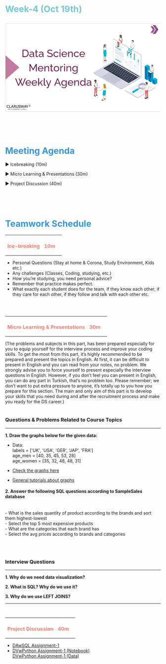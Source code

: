<h1><strong><span style="color: #77C8D5;">Week-4 (Oct 19th)</strong></span>

![logo](ds_agenda_logo.png)

<br>


<h1><strong><span style="color: #3498DB;">Meeting Agenda</strong></h1></span>

<span class="c16 c30">▶ </span><span
class="c42 c82">Icebreaking (10m)</span><span class="c16 c23"> </span>

<span class="c16 c30">▶ </span><span
class="c42 c82">Micro Learning & Presentations (30m)</span><span class="c46 c42 c48"> </span>


<span class="c30">▶ </span><span class="c46 c48 c42">Project Discussion (40m)</span>

<br>
<br>
<br>

<div style="page-break-after: always;"></div>

<h1><strong><span style="color: #3498DB;">Teamwork Schedule</strong></h1></span>

<table style= "width:100%;">
                <tr>
                <td style="color: #FA8072; text-align:left "><h3><strong><p>Ice-breaking</td>
                <td style="color: #FA8072; text-align:right;"><h3><strong><p>10m</p><td>                </tr>
</table>

- Personal Questions (Stay at home & Corona, Study Environment, Kids etc.) 
- Any challenges (Classes, Coding, studying, etc.) 
- How you’re studying, you need personal advice? 
- Remember that practice makes perfect. 
- What exactly each student does for the team, if they know each other, if they care for each other, if they follow and talk with each other etc. 

<br>
<br>

<table style= "width:100%;">
                <tr>
                <td style="color: #FA8072; text-align:left "><h3><strong><p>Micro Learning & Presentations</td>
                <td style="color: #FA8072; text-align:right;"><h3><strong><p>30m</p><td>                </tr>
</table>
(The problems and subjects in this part, has been prepared especially for you to equip yourself for the interview process and improve your coding skills.
To get the most from this part, it’s highly recommended to be prepared and present the topics in English.
At first, it can be difficult to present in English and you can read from your notes, no problem.
We strongly advise you to force yourself to present especially the interview questions in English.
However, if you don’t feel you can present in English, you can do any part in Turkish, that’s no problem too.
Please remember; we don’t want to put extra pressure to anyone, it’s totally up to you how you prepare for this section.
The main and only aim of this part is to develop your skills that you need during and after the recruitment process and make you ready for the DS career.)
<br><br>
<h3><strong>Questions & Problems Related to Course Topics</strong></h4>
<hr>

**1. Draw the graphs below for the given data:**
- Data:<br>
labels = ['UK', 'USA', 'GER', 'JAP', 'FRA']<br>
age_men = [40, 35, 45, 53, 28]<br>
age_women = [35, 32, 48, 48, 31]<br>
- [Check the graphs here](https://docs.google.com/document/d/1MMeIxj7kJbt3yY76rTAVbcfjgHhwAcVWeUuDrSOncDQ/edit?usp=sharing)

- [General tutorials about graphs](https://matplotlib.org/gallery/index.html)

<h4>2. Answer the following SQL questions according to SampleSales database</h4>
<br>- What is the sales quantity of product according to the brands and sort them highest-lowest
<br>- Select the top 5 most expensive products 
<br>- What are the categories that each brand has 
<br>- Select the avg prices according to brands and categories
<br>
                  
<br><br>
<h3><strong>Interview Questions</strong></h4>
<hr>


**1. Why do we need data visualization?**
<br>
                  
                  
**2. What is SQL? Why do we use it?**

**3. Why do we use LEFT JOINS?**
<br>
       
<hr>




<br>


<table style= "width:100%;">
                <tr>
                <td style="color: #FA8072; text-align:left "><h3><strong><p>Project Discussion</td>
                <td style="color: #FA8072; text-align:right;"><h3><strong><p>40m</p><td>                </tr>
                
</table>


                 
- [DAwSQL Assignment-1](https://lms.clarusway.com/mod/assign/view.php?id=11607) 
                  <br>
- [DVwPython Assignment-1 (Notebook)](https://drive.google.com/file/d/1qjHsJhv9OVED47bBuil0A4NV_tdqI3Uv/view) 
                  <br>
  [DVwPython Assignment-1 (Data)](https://drive.google.com/file/d/1H3fxkkN67bsx3QUWa0e7YxMUdGDapHYo/view?usp=sharing) 
